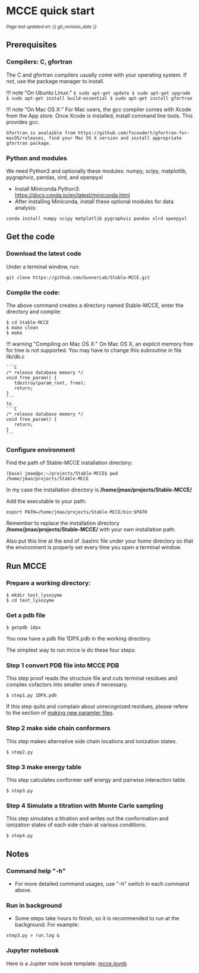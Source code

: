 # MCCE quick start
<small><i>Page last updated on: {{ git_revision_date }}</i></small>


## Prerequisites

### Compilers: C, gfortran

The C and gfortran compilers usually come with your operating system. If not, use the package manager to install.

!!! note "On Ubuntu Linux:"
    ```
    $ sudo apt-get update
    $ sudo apt-get upgrade
    $ sudo apt-get install build-essential
    $ sudo apt-get install gfortran
    ```

!!! note "On Mac OS X:"
    For Mac users, the gcc compiler comes with Xcode from the App store. Once Xcode is installed, install command line tools. This provides gcc.

    Gfortran is avalaible from https://github.com/fxcoudert/gfortran-for-macOS/releases, find your Mac OS X version and install appropriate gfortran package.


### Python and modules
We need Python3 and optionally these modules: numpy, scipy, matplotlib, pygraphviz, pandas, xlrd, and openpyxl

* Install Miniconda Python3: https://docs.conda.io/en/latest/miniconda.html
* After installing Miniconda, install these optional modules for data analysis:
```
conda install numpy scipy matplotlib pygraphviz pandas xlrd openpyxl
```


## Get the code

### Download the latest code
Under a terminal window, run:

    git clone https://github.com/GunnerLab/Stable-MCCE.git

### Compile the code:
The above command creates a directory named Stable-MCCE, enter the directory and compile:

```
$ cd Stable-MCCE
$ make clean
$ make
```

!!! warning "Compiling on Mac OS X:"
    On Mac OS X, an explicit memory free for tree is not supported. You may have to change this subroutine in file lib/db.c

    ```C
    /* release database memory */
    void free_param() {
       tdestroy(param_root, free);
       return;
    }
    ```
    to
    ```C
    /* release database memory */
    void free_param() {
       return;
    }
    ```


### Configure environment
Find the path of Stable-MCCE installation directory:
```
(base) jmao@pc:~/projects/Stable-MCCE$ pwd
/home/jmao/projects/Stable-MCCE
```

In my case the installation directory is **/home/jmao/projects/Stable-MCCE/**

Add the executable to your path:
```
export PATH=/home/jmao/projects/Stable-MCCE/bin:$PATH
```

Remember to replace the installation directory **/home/jmao/projects/Stable-MCCE/** with your own installation path.

Also put this line at the end of .bashrc file under your home directory so that the environment is properly set every time you open a terminal window.


## Run MCCE

### Prepare a working directory:
```
$ mkdir test_lysozyme
$ cd test_lysozyme
```

### Get a pdb file
```
$ getpdb 1dpx
```

You now have a pdb file 1DPX.pdb in the working directory.

The simplest way to run mcce is do these four steps:

### Step 1 convert PDB file into MCCE PDB
This step proof reads the structure file and cuts terminal residues and complex cofactors into smaller ones if necessary.
```
$ step1.py 1DPX.pdb
```

If this step quits and complain about unrecognized residues, please refere to the section of [making new paramter files](newftpl.md). 
### Step 2 make side chain conformers
This step makes alternative side chain locations and ionization states.
```
$ step2.py
```

### Step 3 make energy table
This step calculates conformer self energy and pairwise interaction table.
```
$ step3.py
```

### Step 4 Simulate a titration with Monte Carlo sampling
This step simulates a titration and writes out the conformation and ionization states of each side chain at various conditions.
```
$ step4.py
```

## Notes

### Command help "-h"
* For more detailed command usages, use "-h" switch in each command above.

### Run in background
* Some steps take hours to finish, so it is recommended to run at the background. For example:
```
step3.py > run.log &
```

### Jupyter notebook
Here is a Jupiter note book template: [mcce.ipynb](files/mcce.ipynb)